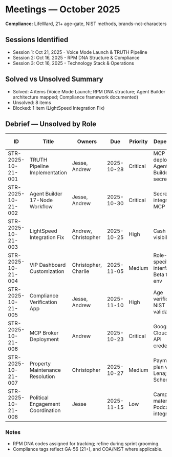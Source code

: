 # Meetings — October 2025
**Compliance:** LifeWard, 21+ age-gate, NIST methods, brands-not-characters

## Sessions Identified
- Session 1: Oct 21, 2025 - Voice Mode Launch & TRUTH Pipeline
- Session 2: Oct 16, 2025 - RPM DNA Structure & Compliance
- Session 3: Oct 16, 2025 - Technology Stack & Operations

## Solved vs Unsolved Summary
- Solved: 4 items (Voice Mode Launch; RPM DNA structure; Agent Builder architecture mapped; Compliance framework documented)
- Unsolved: 8 items
- Blocked: 1 item (LightSpeed Integration Fix)

## Debrief — Unsolved by Role
| ID | Title | Owners | Due | Priority | DependsOn | RPM DNA | Compliance Tags |
|---|---|---|---|---|---|---|---|
| STR-2025-10-21-001 | TRUTH Pipeline Implementation | Jesse, Andrew | 2025-10-28 | Critical | MCP broker deployment; Agent Builder secrets | AOM.COIRPM.Action-0001 | 21+ / GA-56, COA/NIST |
| STR-2025-10-21-002 | Agent Builder 17-Node Workflow | Jesse, Andrew | 2025-10-30 | Critical | Secrets integration; MCP broker | AOM.COIRPM.Action-0002 | 21+ / GA-56, COA/NIST |
| STR-2025-10-21-003 | LightSpeed Integration Fix | Andrew, Christopher | 2025-10-25 | High | Cash flow visibility | AOM.COIRPM.Action-0003 | 21+ / GA-56 |
| STR-2025-10-21-004 | VIP Dashboard Customization | Christopher, Charlie | 2025-11-05 | Medium | Role-specific interfaces; Beta testing env | AOM.COIRPM.Action-0004 | 21+ / GA-56 |
| STR-2025-10-21-005 | Compliance Verification App | Jesse, Andrew | 2025-11-10 | High | Age verification; NIST validation | AOM.COIRPM.Action-0005 | 21+ / GA-56, COA/NIST |
| STR-2025-10-21-006 | MCP Broker Deployment | Andrew | 2025-10-23 | Critical | Google Cloud Run; API credentials | AOM.COIRPM.Action-0006 | 21+ / GA-56 |
| STR-2025-10-21-007 | Property Maintenance Resolution | Christopher | 2025-10-27 | Medium | Payment plan with Lena; Scheduling | AOM.COIRPM.Action-0007 | - |
| STR-2025-10-21-008 | Political Engagement Coordination | Jesse | 2025-11-15 | Low | Campaign materials; Podcast integration | AOM.COIRPM.Action-0008 | 21+ / GA-56 |

### Notes
- RPM DNA codes assigned for tracking; refine during sprint grooming.
- Compliance tags reflect GA-56 (21+), and COA/NIST where applicable.


